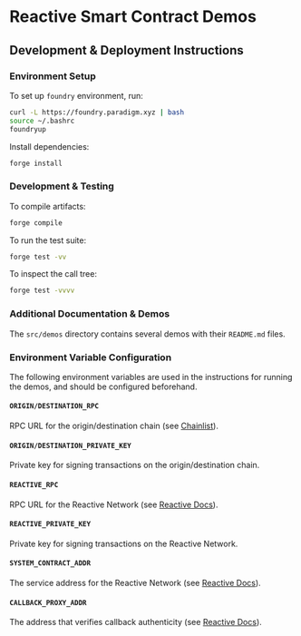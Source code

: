 # Reactive Smart Contract Demos

## Development & Deployment Instructions

### Environment Setup

To set up `foundry` environment, run:

```bash
curl -L https://foundry.paradigm.xyz | bash
source ~/.bashrc
foundryup
```

Install dependencies:

```bash
forge install
```

### Development & Testing

To compile artifacts:

```bash
forge compile
```

To run the test suite:

```bash
forge test -vv
```

To inspect the call tree:

```bash
forge test -vvvv
```

### Additional Documentation & Demos

The `src/demos` directory contains several demos with their `README.md` files.

### Environment Variable Configuration

The following environment variables are used in the instructions for running the demos, and should be configured beforehand.

#### `ORIGIN/DESTINATION_RPC`

RPC URL for the origin/destination chain (see [Chainlist](https://chainlist.org)).

#### `ORIGIN/DESTINATION_PRIVATE_KEY`

Private key for signing transactions on the origin/destination chain.

#### `REACTIVE_RPC`

RPC URL for the Reactive Network (see [Reactive Docs](https://dev.reactive.network/reactive-mainnet)).

#### `REACTIVE_PRIVATE_KEY`

Private key for signing transactions on the Reactive Network.

#### `SYSTEM_CONTRACT_ADDR`

The service address for the Reactive Network (see [Reactive Docs](https://dev.reactive.network/reactive-mainnet#overview)).

#### `CALLBACK_PROXY_ADDR`

The address that verifies callback authenticity (see [Reactive Docs](https://dev.reactive.network/origins-and-destinations#callback-proxy-address)).
